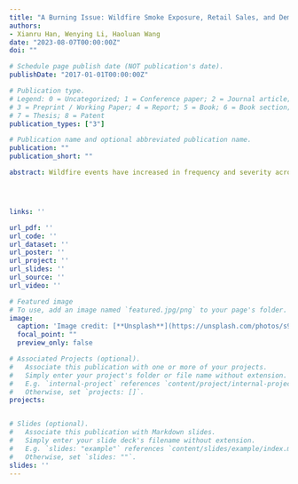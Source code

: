```yaml
---
title: "A Burning Issue: Wildfire Smoke Exposure, Retail Sales, and Demand for Adaptation in Healthcare"
authors:
- Xianru Han, Wenying Li, Haoluan Wang
date: "2023-08-07T00:00:00Z"
doi: ""

# Schedule page publish date (NOT publication's date).
publishDate: "2017-01-01T00:00:00Z"

# Publication type.
# Legend: 0 = Uncategorized; 1 = Conference paper; 2 = Journal article;
# 3 = Preprint / Working Paper; 4 = Report; 5 = Book; 6 = Book section;
# 7 = Thesis; 8 = Patent
publication_types: ["3"]

# Publication name and optional abbreviated publication name.
publication: ""
publication_short: ""

abstract: Wildfire events have increased in frequency and severity across the United States in recent decades. While a growing literature has documented the effects of wildfire smoke exposure on a wide range of health and socioeconomic outcomes, little is known about its impact on consumer behavior and household demand for adaptation in healthcare. We combine a newly developed and digitized dataset on daily wildfire smoke PM2.5 concentrations across the contiguous United States during 2006-2019 with weekly Nielsen retail scanner data to quantify how wildfire smoke exposure affects retail sales of air purifiers, bottled water, cold remedies, nasal products, cough products, and nutritional products. We find a positive and statistically significant impact of wildfire smoke exposure on the retail sales of these products. Dynamic effects are evident as wildfire smoke exposure in previous weeks also increases current sales. Nonlinear effects arising from the varying intensity of wildfire smoke exposure also reveal distinct patterns of demand for adaptation. We further explore how the effects of wildfire smoke exposure vary with socio-demographic characteristics, focusing on social vulnerability and highlighting the implications of environmental justice. Our results underscore the need for proactive policies to address the increased demand for medical and healthcare products as household adaptive measures during the wildfire season, particularly targeting socioeconomically vulnerable populations who may be prone to limited access to other preventive measures against wildfire.




links: ''

url_pdf: ''
url_code: ''
url_dataset: ''
url_poster: ''
url_project: ''
url_slides: ''
url_source: ''
url_video: ''

# Featured image
# To use, add an image named `featured.jpg/png` to your page's folder. 
image:
  caption: 'Image credit: [**Unsplash**](https://unsplash.com/photos/s9CC2SKySJM)'
  focal_point: ""
  preview_only: false

# Associated Projects (optional).
#   Associate this publication with one or more of your projects.
#   Simply enter your project's folder or file name without extension.
#   E.g. `internal-project` references `content/project/internal-project/index.md`.
#   Otherwise, set `projects: []`.
projects:


# Slides (optional).
#   Associate this publication with Markdown slides.
#   Simply enter your slide deck's filename without extension.
#   E.g. `slides: "example"` references `content/slides/example/index.md`.
#   Otherwise, set `slides: ""`.
slides: ''
---
```



